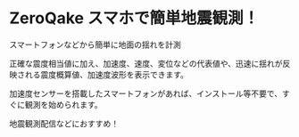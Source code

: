 # ZeroQake スマホで簡単地震観測！
スマートフォンなどから簡単に地面の揺れを計測

正確な震度相当値に加え、加速度、速度、変位などの代表値や、迅速に揺れが反映される震度概算値、加速度波形を表示できます。

加速度センサーを搭載したスマートフォンがあれば、インストール等不要で、すぐに観測を始められます。

地震観測配信などにおすすめ！
